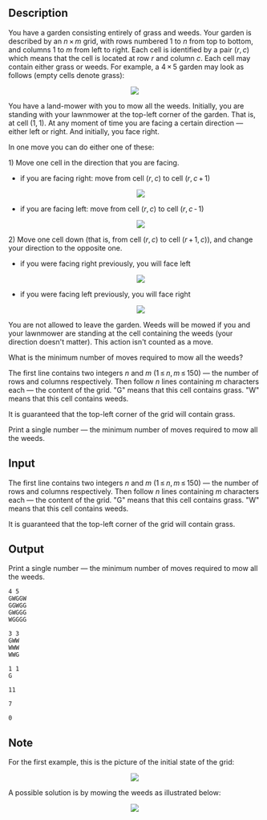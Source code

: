 ## Description

<div><p>You have a garden consisting entirely of grass and weeds. Your garden is described by an <span class="tex-span"><i>n</i> × <i>m</i></span> grid, with rows numbered <span class="tex-span">1</span> to <span class="tex-span"><i>n</i></span> from top to bottom, and columns <span class="tex-span">1</span> to <span class="tex-span"><i>m</i></span> from left to right. Each cell is identified by a pair <span class="tex-span">(<i>r</i>, <i>c</i>)</span> which means that the cell is located at row <span class="tex-span"><i>r</i></span> and column <span class="tex-span"><i>c</i></span>. Each cell may contain either grass or weeds. For example, a <span class="tex-span">4 × 5</span> garden may look as follows (empty cells denote grass):</p><center> <img class="tex-graphics" src="file://PwCKNPqr.png" style="max-width: 100.0%;max-height: 100.0%;"> </center><p>You have a land-mower with you to mow all the weeds. Initially, you are standing with your lawnmower at the top-left corner of the garden. That is, at cell <span class="tex-span">(1, 1)</span>. At any moment of time you are facing a certain direction — either left or right. And initially, you face right.</p><p>In one move you can do either one of these:</p><p>1) Move one cell in the direction that you are facing.</p><ul><p> </p><li> if you are facing right: move from cell <span class="tex-span">(<i>r</i>, <i>c</i>)</span> to cell <span class="tex-span">(<i>r</i>, <i>c</i> + 1)</span><p> </p><center> <img class="tex-graphics" src="file://oGXfNhxU.png" style="max-width: 100.0%;max-height: 100.0%;"> </center><p> </p></li><li> if you are facing left: move from cell <span class="tex-span">(<i>r</i>, <i>c</i>)</span> to cell <span class="tex-span">(<i>r</i>, <i>c</i> - 1)</span><p> </p><center> <img class="tex-graphics" src="file://MJ8rbo92.png" style="max-width: 100.0%;max-height: 100.0%;"> </center></li></ul> 2) Move one cell down (that is, from cell <span class="tex-span">(<i>r</i>, <i>c</i>)</span> to cell <span class="tex-span">(<i>r</i> + 1, <i>c</i>)</span>), and change your direction to the opposite one.<ul><p> </p><li> if you were facing right previously, you will face left<p> </p><center> <img class="tex-graphics" src="file://CwCBucjt.png" style="max-width: 100.0%;max-height: 100.0%;"> </center><p> </p></li><li> if you were facing left previously, you will face right<p> </p><center> <img class="tex-graphics" src="file://Mvd0arzm.png" style="max-width: 100.0%;max-height: 100.0%;"> </center> </li></ul><p>You are not allowed to leave the garden. Weeds will be mowed if you and your lawnmower are standing at the cell containing the weeds (your direction doesn't matter). This action isn't counted as a move.</p><p>What is the minimum number of moves required to mow all the weeds?</p></div><div class="input-specification"><p>The first line contains two integers <span class="tex-span"><i>n</i></span> and <span class="tex-span"><i>m</i></span> (<span class="tex-span">1 ≤ <i>n</i>, <i>m</i> ≤ 150</span>) — the number of rows and columns respectively. Then follow <span class="tex-span"><i>n</i></span> lines containing <span class="tex-span"><i>m</i></span> characters each — the content of the grid. "<span class="tex-font-style-tt">G</span>" means that this cell contains grass. "<span class="tex-font-style-tt">W</span>" means that this cell contains weeds. </p><p>It is guaranteed that the top-left corner of the grid will contain grass.</p></div><div class="output-specification"><p>Print a single number — the minimum number of moves required to mow all the weeds.</p></div>

## Input

<p>The first line contains two integers <span class="tex-span"><i>n</i></span> and <span class="tex-span"><i>m</i></span> (<span class="tex-span">1 ≤ <i>n</i>, <i>m</i> ≤ 150</span>) — the number of rows and columns respectively. Then follow <span class="tex-span"><i>n</i></span> lines containing <span class="tex-span"><i>m</i></span> characters each — the content of the grid. "<span class="tex-font-style-tt">G</span>" means that this cell contains grass. "<span class="tex-font-style-tt">W</span>" means that this cell contains weeds. </p><p>It is guaranteed that the top-left corner of the grid will contain grass.</p>

## Output

<p>Print a single number — the minimum number of moves required to mow all the weeds.</p>





```input1
4 5
GWGGW
GGWGG
GWGGG
WGGGG

```




```input2
3 3
GWW
WWW
WWG

```




```input3
1 1
G

```




```output1
11

```




```output2
7

```




```output3
0

```



## Note

<p>For the first example, this is the picture of the initial state of the grid:</p><center> <img class="tex-graphics" src="file://N6HUAeCs.png" style="max-width: 100.0%;max-height: 100.0%;"> </center><p>A possible solution is by mowing the weeds as illustrated below:</p><center> <img class="tex-graphics" src="file://uA2CBRY0.png" style="max-width: 100.0%;max-height: 100.0%;"> </center>
